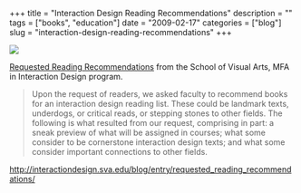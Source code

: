 +++
title = "Interaction Design Reading Recommendations"
description = ""
tags = ["books", "education"]
date = "2009-02-17"
categories = ["blog"]
slug = "interaction-design-reading-recommendations"
+++



  <div class="notebook-screenshot"><a href="http://interactiondesign.sva.edu/blog/entry/requested_reading_recommendations/"><img id='bluga-thumbnail-1498' class='bluga-thumbnail large' src='http://media.konigi.com/bluga/
wt499ab7446e71f.jpg'/></a></div><p><a href="http://interactiondesign.sva.edu/blog/entry/requested_reading_recommendations/">Requested Reading Recommendations</a> from the School of Visual Arts, MFA in Interaction Design program.</p>
<blockquote><p>Upon the request of readers, we asked faculty to recommend books for an interaction design reading list. These could be landmark texts, underdogs, or critical reads, or stepping stones to other fields. The following is what resulted from our request, comprising in part: a sneak preview of what will be assigned in courses; what some consider to be cornerstone interaction design texts; and what some consider important connections to other fields.</p></blockquote>
    
  <a href="http://interactiondesign.sva.edu/blog/entry/requested_reading_recommendations/">http://interactiondesign.sva.edu/blog/entry/requested_reading_recommendations/</a>
